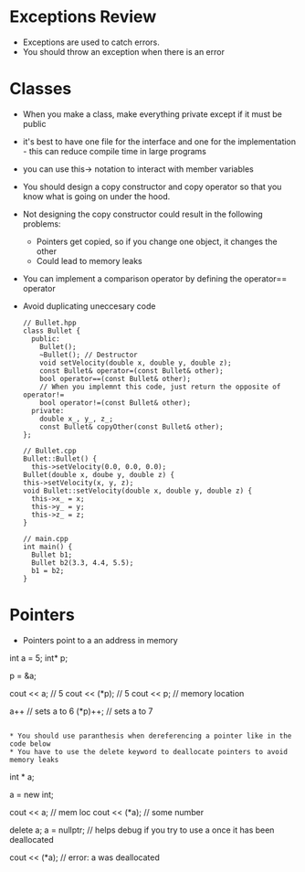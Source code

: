 # Exceptions Review

* Exceptions are used to catch errors.
* You should throw an exception when there is an error

# Classes

* When you make a class, make everything private except if it must be public
* it's best to have one file for the interface and one for the implementation - this can reduce compile time in large programs
* you can use this-> notation to interact with member variables
* You should design a copy constructor and copy operator so that you know what is going on under the hood.
* Not designing the copy constructor could result in the following problems:
  * Pointers get copied, so if you change one object, it changes the other
  * Could lead to memory leaks
* You can implement a comparison operator by defining the operator== operator
* Avoid duplicating uneccesary code
  
  ```
  // Bullet.hpp
  class Bullet {
    public:
      Bullet();
      ~Bullet(); // Destructor
      void setVelocity(double x, double y, double z);
      const Bullet& operator=(const Bullet& other);
      bool operator==(const Bullet& other);
      // When you implemnt this code, just return the opposite of operator!=
      bool operator!=(const Bullet& other);
    private:
      double x_, y_, z_;
      const Bullet& copyOther(const Bullet& other);
  };
  
  // Bullet.cpp
  Bullet::Bullet() {
    this->setVelocity(0.0, 0.0, 0.0);
  Bullet(double x, doube y, double z) {
  this->setVelocity(x, y, z);
  void Bullet::setVelocity(double x, double y, double z) {
    this->x_ = x;
    this->y_ = y;
    this->z_ = z;
  }
  
  // main.cpp
  int main() {
    Bullet b1;
    Bullet b2(3.3, 4.4, 5.5);
    b1 = b2;
  }
  
# Pointers

* Pointers point to a an address in memory

int a = 5;
int* p;

p = &a;

cout << a; // 5
cout << (*p); // 5
cout << p; // memory location

a++ // sets a to 6
(*p)++; // sets a to 7
```

* You should use paranthesis when dereferencing a pointer like in the code below
* You have to use the delete keyword to deallocate pointers to avoid memory leaks

```
int * a;

a = new int;

cout << a; // mem loc
cout << (*a); // some number

delete a;
a = nullptr; // helps debug if you try to use a once it has been deallocated

cout << (*a); // error: a was deallocated
```
